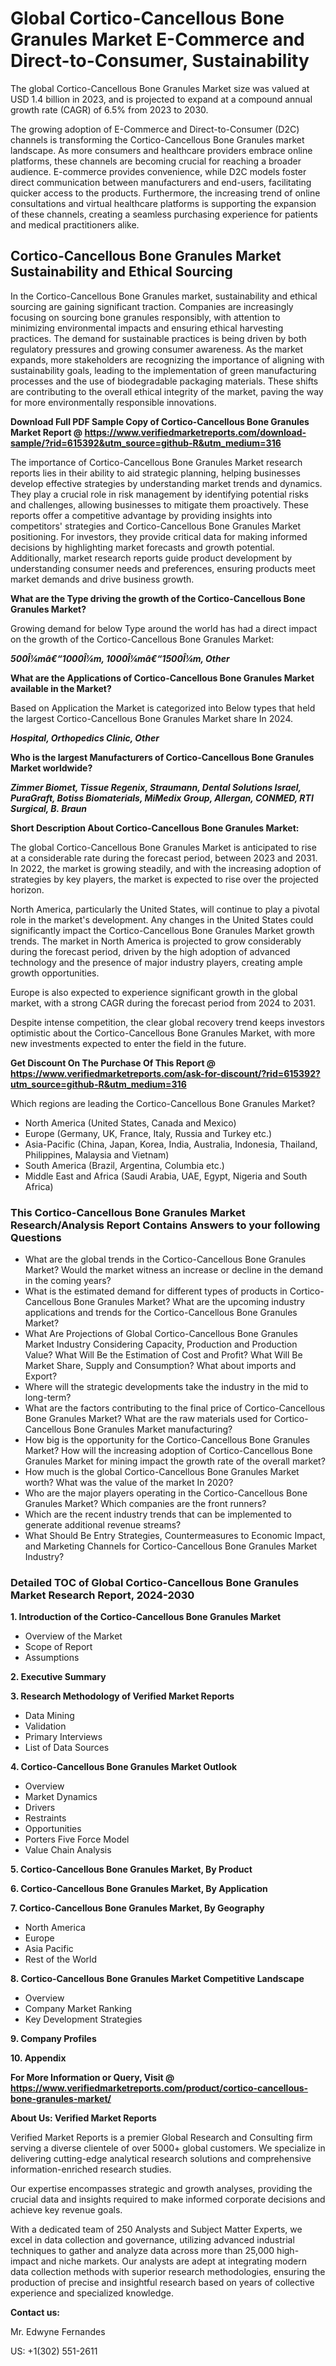 <h1>Global Cortico-Cancellous Bone Granules Market E-Commerce and Direct-to-Consumer, Sustainability</h1><p class=""><p>The global Cortico-Cancellous Bone Granules Market size was valued at USD 1.4 billion in 2023, and is projected to expand at a compound annual growth rate (CAGR) of 6.5% from 2023 to 2030.</p><p>The growing adoption of E-Commerce and Direct-to-Consumer (D2C) channels is transforming the Cortico-Cancellous Bone Granules market landscape. As more consumers and healthcare providers embrace online platforms, these channels are becoming crucial for reaching a broader audience. E-commerce provides convenience, while D2C models foster direct communication between manufacturers and end-users, facilitating quicker access to the products. Furthermore, the increasing trend of online consultations and virtual healthcare platforms is supporting the expansion of these channels, creating a seamless purchasing experience for patients and medical practitioners alike.</p><h2>Cortico-Cancellous Bone Granules Market Sustainability and Ethical Sourcing</h2><p>In the Cortico-Cancellous Bone Granules market, sustainability and ethical sourcing are gaining significant traction. Companies are increasingly focusing on sourcing bone granules responsibly, with attention to minimizing environmental impacts and ensuring ethical harvesting practices. The demand for sustainable practices is being driven by both regulatory pressures and growing consumer awareness. As the market expands, more stakeholders are recognizing the importance of aligning with sustainability goals, leading to the implementation of green manufacturing processes and the use of biodegradable packaging materials. These shifts are contributing to the overall ethical integrity of the market, paving the way for more environmentally responsible innovations.</p></p><p class=""><strong>Download Full PDF Sample Copy of Cortico-Cancellous Bone Granules Market Report @ <a href="https://www.verifiedmarketreports.com/download-sample/?rid=615392&utm_source=github-R&utm_medium=316" target="_blank">https://www.verifiedmarketreports.com/download-sample/?rid=615392&utm_source=github-R&utm_medium=316</a></strong></p><p>The importance of&nbsp;Cortico-Cancellous Bone Granules Market research reports lies in their ability to aid strategic planning, helping businesses develop effective strategies by understanding market trends and dynamics. They play a crucial role in risk management by identifying potential risks and challenges, allowing businesses to mitigate them proactively. These reports offer a competitive advantage by providing insights into competitors' strategies and Cortico-Cancellous Bone Granules Market positioning. For investors, they provide critical data for making informed decisions by highlighting market forecasts and growth potential. Additionally, market research reports guide product development by understanding consumer needs and preferences, ensuring products meet market demands and drive business growth.</p><p><strong>What are the&nbsp;Type driving the growth of the Cortico-Cancellous Bone Granules Market?</strong></p><p id="" class="">Growing demand for below Type around the world has had a direct impact on the growth of the Cortico-Cancellous Bone Granules Market:</p><p class=""><em><strong>500Î¼mâ€“1000Î¼m, 1000Î¼mâ€“1500Î¼m, Other</strong></em></p><p class=""><strong>What are the&nbsp;Applications&nbsp;of Cortico-Cancellous Bone Granules Market available in the Market?</strong></p><p id="" class="">Based on Application the Market is categorized into Below types that held the largest Cortico-Cancellous Bone Granules Market share In 2024.</p><p class=""><em><strong>Hospital, Orthopedics Clinic, Other</strong></em></p><p class=""><strong>Who is the largest Manufacturers of Cortico-Cancellous Bone Granules Market worldwide?</strong></p><p><em><strong>Zimmer Biomet, Tissue Regenix, Straumann, Dental Solutions Israel, PuraGraft, Botiss Biomaterials, MiMedix Group, Allergan, CONMED, RTI Surgical, B. Braun</strong></em></p><p id="" class=""><strong>Short Description About Cortico-Cancellous Bone Granules Market:</strong></p><p>The global Cortico-Cancellous Bone Granules Market is anticipated to rise at a considerable rate during the forecast period, between 2023 and 2031. In 2022, the market is growing steadily, and with the increasing adoption of strategies by key players, the market is expected to rise over the projected horizon.</p><p>North America, particularly the United States, will continue to play a pivotal role in the market's development. Any changes in the United States could significantly impact the Cortico-Cancellous Bone Granules Market growth trends. The market in North America is projected to grow considerably during the forecast period, driven by the high adoption of advanced technology and the presence of major industry players, creating ample growth opportunities.</p><p>Europe is also expected to experience significant growth in the global market, with a strong CAGR during the forecast period from 2024 to 2031.</p><p>Despite intense competition, the clear global recovery trend keeps investors optimistic about the Cortico-Cancellous Bone Granules Market, with more new investments expected to enter the field in the future.</p><p id="" class=""><strong>Get Discount On The Purchase Of This Report @ <a href="https://www.verifiedmarketreports.com/ask-for-discount/?rid=615392?utm_source=github-R&utm_medium=316" target="_blank">https://www.verifiedmarketreports.com/ask-for-discount/?rid=615392?utm_source=github-R&utm_medium=316</a></strong></p><p class="">Which regions are leading the Cortico-Cancellous Bone Granules Market?</p><ul><li>North America (United States, Canada and Mexico)</li><li>Europe (Germany, UK, France, Italy, Russia and Turkey etc.)</li><li>Asia-Pacific (China, Japan, Korea, India, Australia, Indonesia, Thailand, Philippines, Malaysia and Vietnam)</li><li>South America (Brazil, Argentina, Columbia etc.)</li><li>Middle East and Africa (Saudi Arabia, UAE, Egypt, Nigeria and South Africa)</li></ul><h3 id="" class="">This Cortico-Cancellous Bone Granules Market Research/Analysis Report Contains Answers to your following Questions</h3><ul><li>What are the global trends in the Cortico-Cancellous Bone Granules Market? Would the market witness an increase or decline in the demand in the coming years?</li><li>What is the estimated demand for different types of products in Cortico-Cancellous Bone Granules Market? What are the upcoming industry applications and trends for the Cortico-Cancellous Bone Granules Market?</li><li>What Are Projections of Global Cortico-Cancellous Bone Granules Market Industry Considering Capacity, Production and Production Value? What Will Be the Estimation of Cost and Profit? What Will Be Market Share, Supply and Consumption? What about imports and Export?</li><li>Where will the strategic developments take the industry in the mid to long-term?</li><li>What are the factors contributing to the final price of Cortico-Cancellous Bone Granules Market? What are the raw materials used for Cortico-Cancellous Bone Granules Market manufacturing?</li><li>How big is the opportunity for the Cortico-Cancellous Bone Granules Market? How will the increasing adoption of Cortico-Cancellous Bone Granules Market for mining impact the growth rate of the overall market?</li><li>How much is the global Cortico-Cancellous Bone Granules Market worth? What was the value of the market In 2020?</li><li>Who are the major players operating in the Cortico-Cancellous Bone Granules Market? Which companies are the front runners?</li><li>Which are the recent industry trends that can be implemented to generate additional revenue streams?</li><li>What Should Be Entry Strategies, Countermeasures to Economic Impact, and Marketing Channels for Cortico-Cancellous Bone Granules Market Industry?</li></ul><h3 id="" class="">Detailed TOC of Global Cortico-Cancellous Bone Granules Market Research Report, 2024-2030</h3><p id="" class=""><strong>1. Introduction of the Cortico-Cancellous Bone Granules Market</strong></p><ul><li>Overview of the Market</li><li>Scope of Report</li><li>Assumptions</li></ul><p id="" class=""><strong>2. Executive Summary</strong></p><p id="" class=""><strong>3. Research Methodology of Verified Market Reports</strong></p><ul><li>Data Mining</li><li>Validation</li><li>Primary Interviews</li><li>List of Data Sources</li></ul><p id="" class=""><strong>4. Cortico-Cancellous Bone Granules Market Outlook</strong></p><ul><li>Overview</li><li>Market Dynamics</li><li>Drivers</li><li>Restraints</li><li>Opportunities</li><li>Porters Five Force Model</li><li>Value Chain Analysis</li></ul><p id="" class=""><strong>5. Cortico-Cancellous Bone Granules Market, By Product</strong></p><p id="" class=""><strong>6. Cortico-Cancellous Bone Granules Market, By Application</strong></p><p id="" class=""><strong>7. Cortico-Cancellous Bone Granules Market, By Geography</strong></p><ul><li>North America</li><li>Europe</li><li>Asia Pacific</li><li>Rest of the World</li></ul><p id="" class=""><strong>8. Cortico-Cancellous Bone Granules Market Competitive Landscape</strong></p><ul><li>Overview</li><li>Company Market Ranking</li><li>Key Development Strategies</li></ul><p id="" class=""><strong>9. Company Profiles</strong></p><p id="" class=""><strong>10. Appendix</strong></p><p id="" class=""><strong>For More Information or Query, Visit @ <a href="https://www.verifiedmarketreports.com/product/cortico-cancellous-bone-granules-market/" target="_blank">https://www.verifiedmarketreports.com/product/cortico-cancellous-bone-granules-market/</a></strong></p><p id="" class=""><strong>About Us: Verified Market Reports</strong></p><p id="" class="">Verified Market Reports is a premier Global Research and Consulting firm serving a diverse clientele of over 5000+ global customers. We specialize in delivering cutting-edge analytical research solutions and comprehensive information-enriched research studies.</p><p id="" class="">Our expertise encompasses strategic and growth analyses, providing the crucial data and insights required to make informed corporate decisions and achieve key revenue goals.</p><p id="" class="">With a dedicated team of 250 Analysts and Subject Matter Experts, we excel in data collection and governance, utilizing advanced industrial techniques to gather and analyze data across more than 25,000 high-impact and niche markets. Our analysts are adept at integrating modern data collection methods with superior research methodologies, ensuring the production of precise and insightful research based on years of collective experience and specialized knowledge.</p><p id="" class=""><strong>Contact us:</strong></p><p id="" class="">Mr. Edwyne Fernandes</p><p id="" class="">US: +1(302) 551-2611</p>